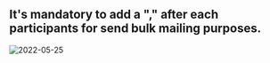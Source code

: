 <h2>It's mandatory to add a "," after each participants for send bulk mailing purposes.</h2>

![2022-05-25](https://user-images.githubusercontent.com/87566691/170267022-4a77a285-255a-4b8d-b575-73ad251dd9d0.png)

